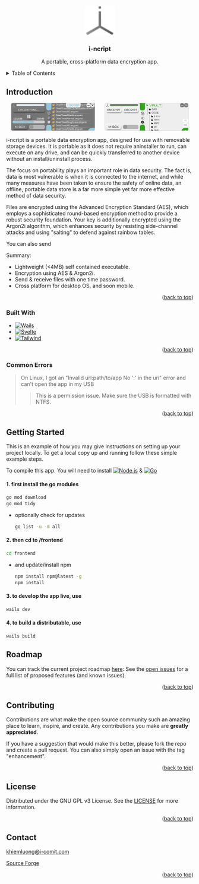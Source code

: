 <a name="readme-top"></a>

<!-- PROJECT SHIELDS -->
<!--
*** I'm using markdown "reference style" links for readability.
*** Reference links are enclosed in brackets [ ] instead of parentheses ( ).
*** See the bottom of this document for the declaration of the reference variables
*** for contributors-url, forks-url, etc. This is an optional, concise syntax you may use.
*** https://www.markdownguide.org/basic-syntax/#reference-style-links
-->

<!-- PROJECT LOGO -->
<br />
<div align="center">
  <a href="https://github.com/othneildrew/Best-README-Template">
    <img src="/build/appicon.png" alt="Logo" width="80" height="80">
  </a>

  <h3 align="center">i-ncript</h3>

  <p align="center">
    A portable, cross-platform data encryption app.
    <br />

  </p>
</div>

<!-- TABLE OF CONTENTS -->
<details>
  <summary>Table of Contents</summary>
  <ol>
    <li>
      <a href="#about-the-project">About The Project</a>
      <ul>
        <li><a href="#built-with">Built With</a></li>
        <li><a href="#common-issues">Common Issues</a></li>
      </ul>
    </li>
    <li>
    <ul>
      </ul>
      <a href="#getting-started">Getting Started</a>
    </li>
    <li><a href="#roadmap">Roadmap</a></li>
    <li><a href="#contributing">Contributing</a></li>
    <li><a href="#license">License</a></li>
    <li><a href="#contact">Contact</a></li>
  </ol>
</details>

<!-- ABOUT THE PROJECT -->
## Introduction

<!-- [![Product Name Screen Shot][product-screenshot]](https://example.com) -->
<div style="display: flex; justify-content: space-around; align-items: center; width: 100%; margin-bottom: 1rem">
<img src="/screenshots/darkMode.png" alt="Dark mode w/ blue accent" style="flex-grow: 1; max-width: 45%; height: auto;">
<img src="/screenshots/lightMode.png" alt="Light mode w/ green accent" style="flex-grow: 1; max-width: 45%; height: auto;">
</div>

i-ncript is a portable data encryption app, designed for use with removable storage devices. It is portable as it does not require aninstaller to run, can execute on any drive, and can be quickly transferred to another device without an install/uninstall process.

The focus on portability plays an important role in data security. The fact is, data is most vulnerable is when it is connected to the internet, and while many measures have been taken to ensure the safety of online data, an offline, portable data store is a far more simple yet far more effective method of data security.

Files are encrypted using the Advanced Encryption Standard (AES), which employs a sophisticated round-based encryption method to provide a robust security foundation. Your key is additionally encrypted using the Argon2i algorithm, which enhances security by resisting side-channel attacks and using "salting" to defend against rainbow tables.

You can also send

Summary:

* Lightweight (<4MB) self contained executable.
* Encryption using AES & Argon2i.
* Send & receive files with one time password.
* Cross platform for desktop OS, and soon mobile.

<p align="right">(<a href="#readme-top">back to top</a>)</p>

### Built With

* [![Wails][Wails_Badge]][Wails-url]
* [![Svelte][Svelte_Badge]][Svelte-url]
* [![Tailwind][Tailwind_Badge]][Tailwind-url]

<p align="right">(<a href="#readme-top">back to top</a>)</p>

### Common Errors

> On Linux, I got an "Invalid url:path/to/app No ':' in the uri" error and can't open the app in my USB
>>This is a permission issue. Make sure the USB is formatted with NTFS.

<p align="right">(<a href="#readme-top">back to top</a>)</p>

<!-- GETTING STARTED -->
## Getting Started

This is an example of how you may give instructions on setting up your project locally.
To get a local copy up and running follow these simple example steps.

To compile this app. You will need to install [![Node.js][Node.js_Badge]][Node.js-url] &  [![Go][Golang_Badge]][Golang-url]

#### 1. first install the go modules

  ```sh
  go mod download
  go mod tidy
  ```

* optionally check for updates

  ```sh
  go list -u -m all
  ```

#### 2. then cd to /frontend

  ```sh
  cd frontend
  ```

* and update/install npm

  ```sh
  npm install npm@latest -g
  npm install
  ```

#### 3. to develop the app live, use

  ```sh
  wails dev
  ```

#### 4. to build a distributable, use

  ```sh
  wails build
  ```

<!-- ROADMAP -->
## Roadmap

You can track the current project roadmap <a href="https://github.com/users/khiemgluong/projects/3">here</a>:
See the [open issues](https://github.com/i-comit/i-ncript/issues) for a full list of proposed features (and known issues).

<p align="right">(<a href="#readme-top">back to top</a>)</p>

<!-- CONTRIBUTING -->
## Contributing

Contributions are what make the open source community such an amazing place to learn, inspire, and create. Any contributions you make are **greatly appreciated**.

If you have a suggestion that would make this better, please fork the repo and create a pull request. You can also simply open an issue with the tag "enhancement".

<p align="right">(<a href="#readme-top">back to top</a>)</p>

<!-- LICENSE -->
## License

Distributed under the GNU GPL v3 License. See the <a href="./LICENSE">LICENSE</a> for more information.

<p align="right">(<a href="#readme-top">back to top</a>)</p>

<!-- CONTACT -->
## Contact

<khiemluong@i-comit.com>

[Source Forge](https://sourceforge.net/projects/i-ncript/)

<p align="right">(<a href="#readme-top">back to top</a>)</p>

<!-- MARKDOWN LINKS & IMAGES -->
<!-- https://www.markdownguide.org/basic-syntax/#reference-style-links -->
[product-screenshot]: images/screenshot.png

[Wails_Badge]:https://img.shields.io/badge/Wails-red?style=for-the-badge&logo=Wails
[Wails-url]: https://wails.io
[Svelte_Badge]: https://img.shields.io/badge/Svelte-4A4A55?style=for-the-badge&logo=svelte&logoColor=FF3E00
[Svelte-url]: https://svelte.dev/
[Tailwind_Badge]: https://img.shields.io/badge/Tailwind-blue?style=for-the-badge&logo=tailwindcss
[Tailwind-url]: https://tailwindcss.com

[Node.js_Badge]: https://img.shields.io/badge/node.js-green?style=flat&logo=nodedotjs
[Node.js-url]: https://nodejs.org/en
[Golang_Badge]: https://img.shields.io/badge/golang-%231BDBDB?style=flat&logo=go
[Golang-url]: https://go.dev
